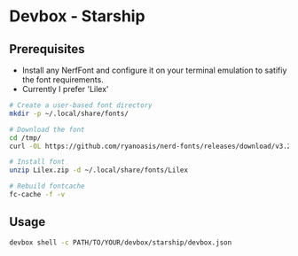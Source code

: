 # Devbox - Starship

## Prerequisites
- Install any NerfFont and configure it on your terminal emulation to satifiy the font requirements.
- Currently I prefer 'Lilex'

```bash
# Create a user-based font directory
mkdir -p ~/.local/share/fonts/

# Download the font
cd /tmp/
curl -OL https://github.com/ryanoasis/nerd-fonts/releases/download/v3.2.1/Lilex.zip

# Install font
unzip Lilex.zip -d ~/.local/share/fonts/Lilex

# Rebuild fontcache
fc-cache -f -v
```

## Usage

```bash
devbox shell -c PATH/TO/YOUR/devbox/starship/devbox.json
```
